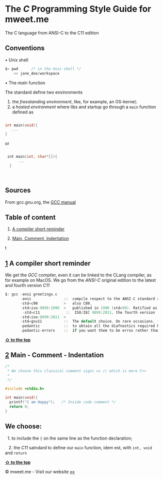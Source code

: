 # The *C* Programming Style Guide for mweet.me 
The C language from ANSI-C to the C11 edition


## Conventions

• Unix shell
```c
$> pwd      /* in the Unix shell */
	>> jane_doe/workspace
```

• The *main* function

The standard define two environments
  1. the *freestanding environment*, like, for example, an OS-kernel;
  2. a *hosted environment* where libs and startup go through a ```main``` function defined as
 ```c
 
 int main(void){
 	...
}
 
 ```
 
 or
 
  
  ```c
  
  int main(int, char*[]){
		...
	}
  
  ```
  
  
  
  
## Sources

From gcc.gnu.org, the [GCC manual](https://gcc.gnu.org/onlinedocs/)




<a name="table-of-content"></a>
## Table of content

1. [A compiler short reminder](#compiler-short-reminder)

3. [Main, Comment, Indentation](#main-comment-indentation)

t



<a name="1"></a><a name="compiler-short-reminder"></a>
## [1](#compiler-short-reminder) A compiler short reminder



We get the *GCC* compiler, even it can be linked to the CLang compiler, as for example on MacOS. We go from the *ANSI-C* original edition to the latest and fourth version *C11*

```c
$: gcc -ansi greetings.c
       -ansi               ::  compile respect to the ANSI-C standard ratified in 1989,
       -std=c90            >   also C89,
       -std=iso-9899:1990  >   published in 1990 (std=90). Ratified as an ISO standard (ISO/IEC 9899:1990)
        -std=c11            ::  ISO/IEC 9899:2011, the fourth version
       -std=iso-9899:2011  >
       -std=gnu11          ::  The default choice. On rare occasions, *GCC* provides extensions (G11 = C11 with GNU extensions)
       -pedantic           ::  to obtain all the diafnostics required by the standard,
       -pedantic-errors    ::  if you want them to be erros rather than warnings
```





**[ &#8679; to the top](#table-of-content)**


<a name="2"></a><a name="main-comment-indentation"></a>
## [2](#main-comment-indentation) Main - Comment - Indentation

```c
/*
 * We choose this classical comment signs vs // which is more C++
 *
 */

#include <stdio.h>

int main(void){
  printf("I am Happy");   /* Inside code comment */
  return 0;
}
```

## We choose:

   1. to include the ``` { ``` on the same line as the function declaration;
   
   2. the *C11* satndard to define our ```main``` function, idem est, with ```int, void``` and ```return```
    
   
    
    
**[ &#8679; to the top](#table-of-content)**



&copy; mweet.me - Visit our website <a href="https://mweet.me" target="_blank">&raquo;&raquo;</a>

